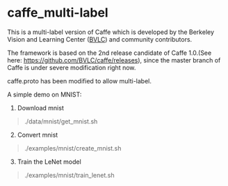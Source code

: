 # caffe_multi-label
This is a multi-label version of Caffe which is developed by the Berkeley Vision and Learning Center ([BVLC](http://bvlc.eecs.berkeley.edu)) and community contributors.

The framework is based on the 2nd release candidate of Caffe 1.0.(See here: https://github.com/BVLC/caffe/releases), since the master branch of Caffe is under severe modification right now.

caffe.proto has been modified to allow multi-label.

A simple demo on MNIST:

1. Download mnist

 > ./data/mnist/get_mnist.sh

2. Convert mnist

 > ./examples/mnist/create_mnist.sh

3. Train the LeNet model

 > ./examples/mnist/train_lenet.sh
